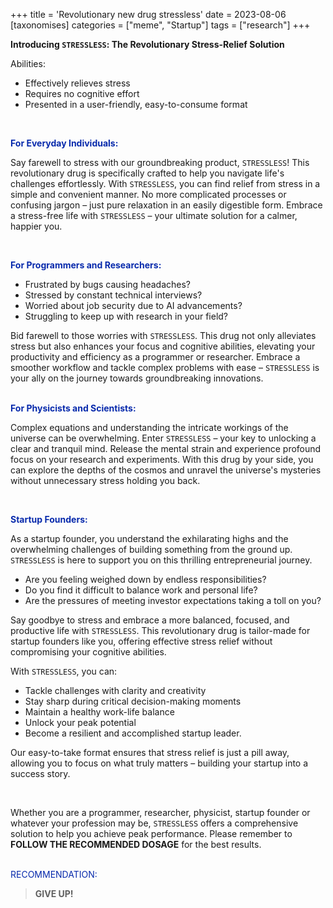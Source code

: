 +++
title = 'Revolutionary new drug stressless'
date = 2023-08-06
[taxonomises]
categories = ["meme", "Startup"]
tags = ["research"]
+++


**Introducing `STRESSLESS`: The Revolutionary Stress-Relief Solution**

Abilities:
- Effectively relieves stress
- Requires no cognitive effort
- Presented in a user-friendly, easy-to-consume format

<br>

<span style="color:#082aac">**For Everyday Individuals:**</span><br>

Say farewell to stress with our groundbreaking product, `STRESSLESS`! This revolutionary drug is specifically crafted to help you navigate life's challenges effortlessly. With `STRESSLESS`, you can find relief from stress in a simple and convenient manner. No more complicated processes or confusing jargon – just pure relaxation in an easily digestible form. Embrace a stress-free life with `STRESSLESS` – your ultimate solution for a calmer, happier you.

<br>

<span style="color:#082aac">**For Programmers and Researchers:**</span><br>
- Frustrated by bugs causing headaches? 
- Stressed by constant technical interviews? 
- Worried about job security due to AI advancements?
- Struggling to keep up with research in your field?

Bid farewell to those worries with `STRESSLESS`. This drug not only alleviates stress but also enhances your focus and cognitive abilities, elevating your productivity and efficiency as a programmer or researcher. Embrace a smoother workflow and tackle complex problems with ease – `STRESSLESS` is your ally on the journey towards groundbreaking innovations.
<br>
<br>

<span style="color:#082aac">**For Physicists and Scientists:**</span><br>

Complex equations and understanding the intricate workings of the universe can be overwhelming. Enter  `STRESSLESS` – your key to unlocking a clear and tranquil mind. Release the mental strain and experience profound focus on your research and experiments. With this drug by your side, you can explore the depths of the cosmos and unravel the universe's mysteries without unnecessary stress holding you back.


<br>

<span style="color:#082aac">**Startup Founders:**</span><br>

As a startup founder, you understand the exhilarating highs and the overwhelming challenges of building something from the ground up. `STRESSLESS` is here to support you on this thrilling entrepreneurial journey.

- Are you feeling weighed down by endless responsibilities?
- Do you find it difficult to balance work and personal life?
- Are the pressures of meeting investor expectations taking a toll on you?

Say goodbye to stress and embrace a more balanced, focused, and productive life with `STRESSLESS`. This revolutionary drug is tailor-made for startup founders like you, offering effective stress relief without compromising your cognitive abilities.

With `STRESSLESS`, you can:
- Tackle challenges with clarity and creativity
- Stay sharp during critical decision-making moments
- Maintain a healthy work-life balance
- Unlock your peak potential
- Become a resilient and accomplished startup leader.

Our easy-to-take format ensures that stress relief is just a pill away, allowing you to focus on what truly matters – building your startup into a success story.

<br>

Whether you are a programmer, researcher, physicist, startup founder or whatever your profession may be, `STRESSLESS` offers a comprehensive solution to help you achieve peak performance. Please remember to **FOLLOW THE RECOMMENDED DOSAGE** for the best results.

<br>
<span style="color:#082aac">RECOMMENDATION:</span><br>

> **GIVE UP!**
